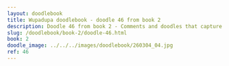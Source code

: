 ```yaml
---
layout: doodlebook
title: Wupadupa doodlebook - doodle 46 from book 2
description: Doodle 46 from book 2 - Comments and doodles that capture the essence of this event  
slug: /doodlebook/book-2/doodle-46.html
book: 2
doodle_image: ../../../images/doodlebook/260304_04.jpg
ref: 46
---	  
```

																																																																							